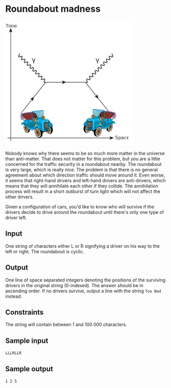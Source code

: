 # Roundabout madness
![](../images/rabout.png)

Nobody knows why there seems to be so much more matter in the universe than
anti-matter. That does not matter for this problem, but you are a little
concerned for the traffic security in a roundabout nearby. The roundabout is
very large, which is really nice. The problem is that there is no general
agreement about which direction traffic should move around it. Even worse, it
seems that right-hand drivers and left-hand drivers are anti-drivers, which
means that they will annihilate each other if they collide. The annihilation
process will result in a short outburst of turn light which will not affect the
other drivers.

Given a configuration of cars, you'd like to know who will survive if the
drivers decide to drive around the roundabout until there's only one type of
driver left.

## Input
One string of characters either L or R signifying a driver on his way to the
left or right. The roundabout is cyclic.

## Output
One line of space separated integers denoting the positions of the surviving
drivers in the original string (0-indexed). The answer should be in ascending
order. If no drivers survive, output a line with the string `Too Bad` instead.

## Constraints
The string will contain between 1 and 100 000 characters.

## Sample input
```
LLLRLLR
```

## Sample output
```
1 2 5
```

